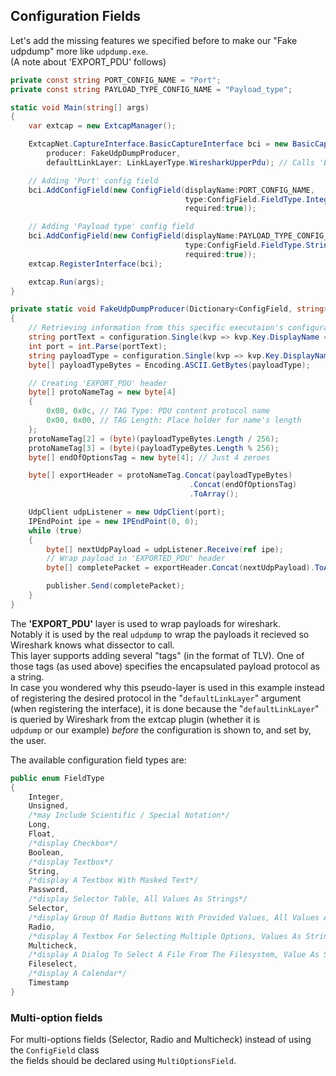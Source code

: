 ## Configuration Fields

Let's add the missing features we specified before to make our "Fake udpdump" more like `udpdump.exe`.  
(A note about 'EXPORT_PDU' follows)
```C#
private const string PORT_CONFIG_NAME = "Port";
private const string PAYLOAD_TYPE_CONFIG_NAME = "Payload_type";

static void Main(string[] args)
{
    var extcap = new ExtcapManager();

    ExtcapNet.CaptureInterface.BasicCaptureInterface bci = new BasicCaptureInterface(displayName: "Fake udpdump",
        producer: FakeUdpDumpProducer,
        defaultLinkLayer: LinkLayerType.WiresharkUpperPdu); // Calls 'EXPORTED_PDU' dissector

    // Adding 'Port' config field
    bci.AddConfigField(new ConfigField(displayName:PORT_CONFIG_NAME, 
                                       type:ConfigField.FieldType.Integer, 
                                       required:true));

    // Adding 'Payload type' config field
    bci.AddConfigField(new ConfigField(displayName:PAYLOAD_TYPE_CONFIG_NAME, 
                                       type:ConfigField.FieldType.String, 
                                       required:true));
    extcap.RegisterInterface(bci);

    extcap.Run(args);
}

private static void FakeUdpDumpProducer(Dictionary<ConfigField, string> configuration, IPacketsPublisher publisher)
{
    // Retrieving information from this specific executaion's configuration
    string portText = configuration.Single(kvp => kvp.Key.DisplayName == PORT_CONFIG_NAME).Value;
    int port = int.Parse(portText);
    string payloadType = configuration.Single(kvp => kvp.Key.DisplayName == PAYLOAD_TYPE_CONFIG_NAME).Value;
    byte[] payloadTypeBytes = Encoding.ASCII.GetBytes(payloadType);

    // Creating 'EXPORT_PDU' header
    byte[] protoNameTag = new byte[4]
    {
        0x00, 0x0c, // TAG Type: PDU content protocol name
        0x00, 0x00, // TAG Length: Place holder for name's length
    };
    protoNameTag[2] = (byte)(payloadTypeBytes.Length / 256);
    protoNameTag[3] = (byte)(payloadTypeBytes.Length % 256);
    byte[] endOfOptionsTag = new byte[4]; // Just 4 zeroes

    byte[] exportHeader = protoNameTag.Concat(payloadTypeBytes)
                                        .Concat(endOfOptionsTag)
                                        .ToArray();

    UdpClient udpListener = new UdpClient(port);
    IPEndPoint ipe = new IPEndPoint(0, 0);
    while (true)
    {
        byte[] nextUdpPayload = udpListener.Receive(ref ipe);
        // Wrap payload in 'EXPORTED_PDU' header
        byte[] completePacket = exportHeader.Concat(nextUdpPayload).ToArray();

        publisher.Send(completePacket);
    }
}
```

The **'EXPORT_PDU'** layer is used to wrap payloads for wireshark.  
Notably it is used by the real `udpdump` to wrap the payloads it recieved so Wireshark knows what dissector to call.  
This layer supports adding several "tags" (in the format of TLV). One of those tags (as used above) specifies the encapsulated payload protocol as a string.  
In case you wondered why this pseudo-layer is used in this example instead of registering the desired protocol in the "`defaultLinkLayer`" argument 
(when registering the interface), it is done because the "`defaultLinkLayer`" is queried by Wireshark from the extcap plugin (whether it is  
`udpdump` or our example) _before_ the configuration is shown to, and set by, the user.

The available configuration field types are:
```C#
public enum FieldType
{
    Integer,
    Unsigned,
    /*may Include Scientific / Special Notation*/
    Long,
    Float,
    /*display Checkbox*/
    Boolean,
    /*display Textbox*/
    String,
    /*display A Textbox With Masked Text*/
    Password,
    /*display Selector Table, All Values As Strings*/
    Selector,
    /*display Group Of Radio Buttons With Provided Values, All Values As Strings*/
    Radio,
    /*display A Textbox For Selecting Multiple Options, Values As Strings*/
    Multicheck,
    /*display A Dialog To Select A File From The Filesystem, Value As String*/
    Fileselect,
    /*display A Calendar*/
    Timestamp
}
```

### Multi-option fields
For multi-options fields (Selector, Radio and Multicheck) instead of using the `ConfigField` class  
the fields should be declared using `MultiOptionsField`.
